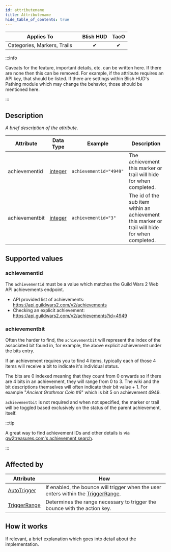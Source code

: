 ```yaml
---
id: attributename
title: Attributename
hide_table_of_contents: true
---
```


| Applies To | | Blish HUD | TacO |
|-|-|-|-|
| <center>Categories, Markers, Trails</center> | | <center>✔</center> | <center>✔</center> |

:::info

Caveats for the feature, important details, etc. can be written here.  If there are none then this can be removed.  For example, if the attribute requires an API key, that should be listed.  If there are settings within Blish HUD's Pathing module which may change the behavior, those should be mentioned here.

:::

## Description

*A brief description of the attribute.*

| Attribute | Data Type | Example | Description |
|-|-|-|-|
| achievementid | [integer](../datatypes/integer) | `achievementid="4949"` | The achievement this marker or trail will hide for when completed. |
| achievementbit | [integer](../datatypes/integer) | `achievementid="3"` | The id of the sub item within an achievement this marker or trail will hide for when completed. |

## Supported values

### achievementid

The `achievementid` must be a value which matches the Guild Wars 2 Web API achievements endpoint.
- API provided list of achievements: https://api.guildwars2.com/v2/achievements
- Checking an explicit achievement: https://api.guildwars2.com/v2/achievements?id=4949

### achievementbit

Often the harder to find, the `achievementbit` will represent the index of the associated bit found in, for example, the above explicit achievement under the bits entry.

If an achievement requires you to find 4 items, typically each of those 4 items will receive a bit to indicate it's individual status.

The bits are 0 indexed meaning that they count from 0 onwards so if there are 4 bits in an achievement, they will range from 0 to 3.  The wiki and the bit descriptions themselves will often indicate their bit value + 1.  For example "*Ancient Grothmar Coin #6*" which is bit 5 on achievement 4949.

`achievementbit` is not required and when not specified, the marker or trail will be toggled based exclusively on the status of the parent achievement, itself.

:::tip

A great way to find achievement IDs and other details is via [gw2treasures.com's achievement search](https://en.gw2treasures.com/achievement).

:::

## Affected by

| Attribute | How |
|-|-|
| [AutoTrigger](autotrigger) | If enabled, the bounce will trigger when the user enters within the [TriggerRange](triggerrange). |
| [TriggerRange](triggerrange) | Determines the range necessary to trigger the bounce with the action key. |

## How it works

If relevant, a brief explanation which goes into detail about the implementation.